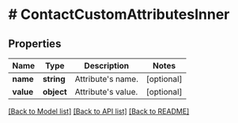 # # ContactCustomAttributesInner

## Properties

Name | Type | Description | Notes
------------ | ------------- | ------------- | -------------
**name** | **string** | Attribute&#39;s name. | [optional]
**value** | **object** | Attribute&#39;s value. | [optional]

[[Back to Model list]](../../README.md#models) [[Back to API list]](../../README.md#endpoints) [[Back to README]](../../README.md)
